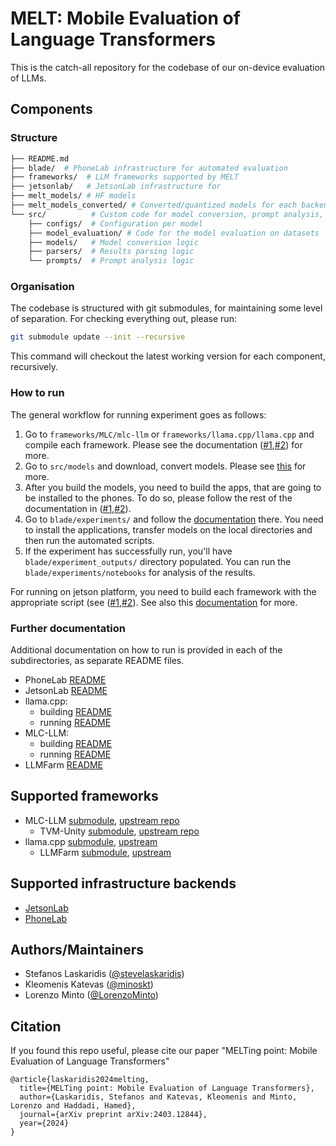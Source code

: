 # MELT: Mobile Evaluation of Language Transformers

This is the catch-all repository for the codebase of our on-device evaluation of LLMs.

## Components

### Structure

```bash
├── README.md
├── blade/  # PhoneLab infrastructure for automated evaluation
├── frameworks/  # LLM frameworks supported by MELT
├── jetsonlab/   # JetsonLab infrastructure for
├── melt_models/ # HF models
├── melt_models_converted/ # Converted/quantized models for each backend
└── src/          # Custom code for model conversion, prompt analysis, model evaluation, and result parsing.
    ├── configs/  # Configuration per model
    ├── model_evaluation/ # Code for the model evaluation on datasets
    ├── models/   # Model conversion logic
    ├── parsers/  # Results parsing logic
    └── prompts/  # Prompt analysis logic
```

### Organisation

The codebase is structured with git submodules, for maintaining some level of separation.
For checking everything out, please run:

```bash
git submodule update --init --recursive
```

This command will checkout the latest working version for each component, recursively.

### How to run

The general workflow for running experiment goes as follows:

1. Go to `frameworks/MLC/mlc-llm` or `frameworks/llama.cpp/llama.cpp` and compile each framework. Please see the documentation ([#1](frameworks/llama.cpp/llama.cpp/build_scripts/README.md),[#2](frameworks/MLC/mlc-llm/build_scripts/README.md)) for more.
2. Go to `src/models` and download, convert models. Please see [this](src/models/README.md) for more.
3. After you build the models, you need to build the apps, that are going to be installed to the phones. To do so, please follow the rest of the documentation in ([#1](frameworks/llama.cpp/llama.cpp/build_scripts/README.md),[#2](frameworks/MLC/mlc-llm/build_scripts/README.md)).
4. Go to `blade/experiments/` and follow the [documentation](blade/experiments/README.md) there. You need to install the applications, transfer models on the local directories and then run the automated scripts.
5. If the experiment has successfully run, you'll have `blade/experiment_outputs/` directory populated. You can run the `blade/experiments/notebooks` for analysis of the results.

For running on jetson platform, you need to build each framework with the appropriate script (see ([#1](frameworks/llama.cpp/llama.cpp/build_scripts/README.md),[#2](frameworks/MLC/mlc-llm/build_scripts/README.md)). See also this [documentation](jetsonlab/README.md) for more.

### Further documentation

Additional documentation on how to run is provided in each of the subdirectories, as separate README files.

* PhoneLab [README](blade/experiments/README.md)
* JetsonLab [README](jetsonlab/README.md)
* llama.cpp:
    * building [README](frameworks/llama.cpp/llama.cpp/build_scripts/README.md)
    * running [README](frameworks/llama.cpp/llama.cpp/run_scripts/README.md)
* MLC-LLM:
    * building [README](frameworks/MLC/mlc-llm/build_scripts/README.md)
    * running [README](frameworks/MLC/mlc-llm/run_scripts/README.md)
* LLMFarm [README](frameworks/llama.cpp/LLMFarmEval/README.md)

## Supported frameworks

* MLC-LLM [submodule](https://github.com/brave-experiments/mlc-llm), [upstream repo](https://github.com/mlc-ai/mlc-llm)
    * TVM-Unity [submodule](https://github.com/brave-experiments/mlc-llm), [upstream repo](https://github.com/mlc-ai/relax.git)
* llama.cpp [submodule](https://github.com/brave-experiments/llama.cpp), [upstream](https://github.com/ggerganov/llama.cpp)
    * LLMFarm [submodule](https://github.com/brave-experiments/llmfarmeval), [upstream](https://github.com/guinmoon/LLMFarm)

## Supported infrastructure backends

* [JetsonLab](https://github.com/brave-experiments/jetsonlab)
* [PhoneLab](https://github.com/brave-experiments/blade)

## Authors/Maintainers

* Stefanos Laskaridis ([@stevelaskaridis](https://github.com/stevelaskaridis))
* Kleomenis Katevas ([@minoskt](https://github.com/minoskt))
* Lorenzo Minto ([@LorenzoMinto](https://github.com/LorenzoMinto))

## Citation

If you found this repo useful, please cite our paper "MELTing point: Mobile Evaluation of Language Transformers"

```
@article{laskaridis2024melting,
  title={MELTing point: Mobile Evaluation of Language Transformers},
  author={Laskaridis, Stefanos and Katevas, Kleomenis and Minto, Lorenzo and Haddadi, Hamed},
  journal={arXiv preprint arXiv:2403.12844},
  year={2024}
}
```